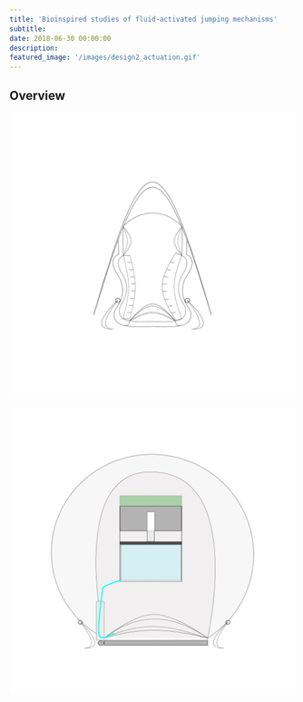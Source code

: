 ```yaml
---
title: 'Bioinspired studies of fluid-activated jumping mechanisms'
subtitle:
date: 2018-06-30 00:00:00
description:
featured_image: '/images/design2_actuation.gif'
---
```


## Overview

![design1](/images/design1_actuation.gif "design 1")

![design2](/images/design2_actuation.gif "design 2")
